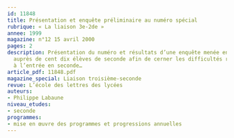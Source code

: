 ```yaml
---
id: 11848
title: Présentation et enquête préliminaire au numéro spécial
rubrique: « La liaison 3e-2de »
annee: 1999
magazine: n°12 15 avril 2000
pages: 2
description: Présentation du numéro et résultats d’une enquête menée en avril 1999
  auprès de cent dix élèves de seconde afin de cerner les difficultés rencontrées
  à l’entrée en seconde…
article_pdf: 11848.pdf
magazine_special: Liaison troisième-seconde
revue: L’école des lettres des lycées
auteurs:
- Philippe Labaune
niveau_etudes:
- seconde
programmes:
- mise en œuvre des programmes et progressions annuelles
---
```

